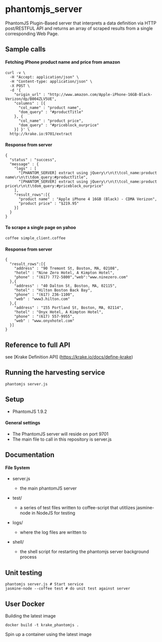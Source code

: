 # phantomjs_server
PhantomJS Plugin-Based server that interprets a data definition via HTTP post/RESTFUL API and returns an array of scraped results
from a single corresponding Web Page.

## Sample calls
#### Fetching iPhone product name and price from amazon
```console
curl -v \
  -H "Accept: application/json" \
  -H "Content-type: application/json" \
  -X POST \
  -d '{ 
    "origin_url" : "http://www.amazon.com/Apple-iPhone-16GB-Black-Verizon/dp/B004ZLV5UE", 
    "columns" : [{ 
      "col_name" : "product name", 
      "dom_query" : "#productTitle" 
    }, { 
      "col_name" : "product price", 
      "dom_query" : "#priceblock_ourprice" 
    }] }' \
  http://krake.io:9701/extract
```

#### Response from server
```console
{
  "status" : "success",
  "message" : {
    "logs" : [
      "[PHANTOM_SERVER] extract using jQuery\r\n\t\tcol_name:product name\r\n\t\tdom_query:#productTitle",
      "[PHANTOM_SERVER] extract using jQuery\r\n\t\tcol_name:product price\r\n\t\tdom_query:#priceblock_ourprice"
    ],
    "result_rows":[{
      "product name" : "Apple iPhone 4 16GB (Black) - CDMA Verizon",
      "product price" : "$219.95"
    }]
  }
}
```

#### To scrape a single page on yahoo
```console
coffee simple_client.coffee
```

#### Response from server
```console
{
  "result_rows":[{
    "address" : "90 Tremont St, Boston, MA, 02108",
    "hotel" : "Nine Zero Hotel, A Kimpton Hotel",
    "phone" : "(617) 772-5800","web":"www.ninezero.com"
  },{
    "address" : "40 Dalton St, Boston, MA, 02115",
    "hotel" : "Hilton Boston Back Bay",
    "phone" : "(617) 236-1100",
    "web" : "www3.hilton.com"
  },{
    "address" : "155 Portland St, Boston, MA, 02114",
    "hotel" : "Onyx Hotel, A Kimpton Hotel",
    "phone" : "(617) 557-9955",
    "web" : "www.onyxhotel.com"
  }]
}
```

## Reference to full API
see [Krake Definition API] (https://krake.io/docs/define-krake)

## Running the harvesting service
```console
phantomjs server.js
```

## Setup
- PhantomJS 1.9.2

#### General settings
- The PhantomJS server will reside on port 9701
- The main file to call in this repository is server.js

## Documentation

#### File System

- server.js
    - the main phantomJS server
    
- test/
    - a series of test files written to coffee-script that utitlizes jasmine-node in NodeJS for testing

- logs/
    - where the log files are written to

- shell/
    - the shell script for restarting the phantomjs server background process

## Unit testing
```console
phantomjs server.js # Start service
jasmine-node --coffee test # do unit test against server
```

## User Docker
Building the latest image
```console
docker build -t krake_phantomjs .
```

Spin up a container using the latest image